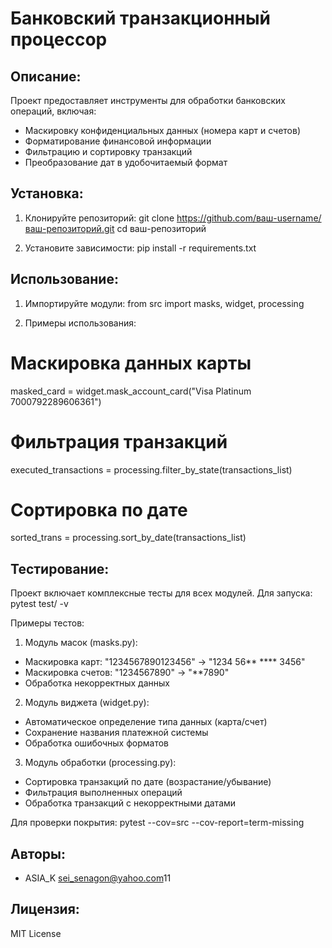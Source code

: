 # Банковский транзакционный процессор

## Описание:
Проект предоставляет инструменты для обработки банковских операций, включая:
- Маскировку конфиденциальных данных (номера карт и счетов)
- Форматирование финансовой информации
- Фильтрацию и сортировку транзакций
- Преобразование дат в удобочитаемый формат

## Установка:
1. Клонируйте репозиторий:
git clone https://github.com/ваш-username/ваш-репозиторий.git
cd ваш-репозиторий

2. Установите зависимости:
pip install -r requirements.txt

## Использование:
1. Импортируйте модули:
from src import masks, widget, processing

2. Примеры использования:
# Маскировка данных карты
masked_card = widget.mask_account_card("Visa Platinum 7000792289606361")

# Фильтрация транзакций
executed_transactions = processing.filter_by_state(transactions_list)

# Сортировка по дате
sorted_trans = processing.sort_by_date(transactions_list)

## Тестирование:
Проект включает комплексные тесты для всех модулей. Для запуска:
pytest test/ -v

Примеры тестов:
1. Модуль масок (masks.py):
- Маскировка карт: "1234567890123456" → "1234 56** **** 3456"
- Маскировка счетов: "1234567890" → "**7890"
- Обработка некорректных данных

2. Модуль виджета (widget.py):
- Автоматическое определение типа данных (карта/счет)
- Сохранение названия платежной системы
- Обработка ошибочных форматов

3. Модуль обработки (processing.py):
- Сортировка транзакций по дате (возрастание/убывание)
- Фильтрация выполненных операций
- Обработка транзакций с некорректными датами

Для проверки покрытия:
pytest --cov=src --cov-report=term-missing

## Авторы:
- ASIA_K <sei_senagon@yahoo.com>11

## Лицензия:
MIT License